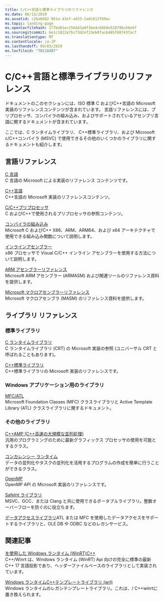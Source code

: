 ```yaml
---
title: C/C++言語と標準ライブラリのリファレンス
ms.date: 08/13/2019
ms.assetid: c26a6682-961a-43ef-ad33-2adc612f69ac
ms.topic: landing-page
ms.openlocfilehash: 177bd01ec1564d3a0f3be4c66b9e528796c66e6f
ms.sourcegitcommit: 6e1c1822e7bcf3d2ef23eb8fac6465f88743facf
ms.translationtype: MT
ms.contentlocale: ja-JP
ms.lasthandoff: 09/03/2019
ms.locfileid: "70218407"
---
```

# <a name="cc-language-and-standard-libraries-reference"></a>C/C++言語と標準ライブラリのリファレンス

ドキュメントのこのセクションには、ISO 標準 C およびC++言語の Microsoft 実装のリファレンスコンテンツが含まれています。 言語リファレンスには、プリプロセッサ、コンパイラの組み込み、およびサポートされているアセンブリ言語に関するドキュメントが含まれています。

ここでは、C ランタイムライブラリ、 C++標準ライブラリ、および Microsoft c/C++コンパイラ (MSVC) で使用できるその他のいくつかのライブラリに関するドキュメントも紹介します。

## <a name="language-reference"></a>言語リファレンス

[C 言語](../c-language/c-language-reference.md)\
C 言語の Microsoft による実装のリファレンス コンテンツです。

[C++言語](../cpp/cpp-language-reference.md)\
C++言語の Microsoft 実装のリファレンスコンテンツ。

[C/C++プリプロセッサ](../preprocessor/c-cpp-preprocessor-reference.md)\
C およびC++で使用されるプリプロセッサの参照コンテンツ。

[コンパイラの組み込み](../intrinsics/compiler-intrinsics.md)\
Microsoft C およびC++ X86、ARM、ARM64、および x64 アーキテクチャで使用できる組み込み関数について説明します。

[インラインアセンブラー](../assembler/inline/inline-assembler.md)\
x86 プロセッサで Visual C/C++ インライン アセンブラーを使用する方法について説明します。

[ARM アセンブラーリファレンス](../assembler/arm/arm-assembler-reference.md)\
Microsoft ARM アセンブラー (ARMASM) および関連ツールのリファレンス資料を提供します。

[Microsoft マクロアセンブラーリファレンス](../assembler/masm/microsoft-macro-assembler-reference.md)\
Microsoft マクロアセンブラ (MASM) のリファレンス資料を提供します。

## <a name="libraries-reference"></a>ライブラリ リファレンス

### <a name="standard-libraries"></a>標準ライブラリ

[C ランタイムライブラリ](../c-runtime-library/c-run-time-library-reference.md)\
C ランタイムライブラリ (CRT) の Microsoft 実装の参照 (ユニバーサル CRT と呼ばれることもあります)。

[C++標準ライブラリ](../standard-library/cpp-standard-library-reference.md)\
C++標準ライブラリの Microsoft 実装のリファレンスです。

### <a name="libraries-for-windows-applications"></a>Windows アプリケーション用のライブラリ

[MFC/ATL](../mfc/mfc-and-atl.md)\
Microsoft Foundation Classes (MFC) クラスライブラリと Active Template Library (ATL) クラスライブラリに関するドキュメント。

### <a name="additional-libraries"></a>その他のライブラリ

[C++AMP (C++高速の大規模な並列処理)](../parallel/amp/cpp-amp-cpp-accelerated-massive-parallelism.md)\
汎用のプログラミングのために最新グラフィックス プロセッサの使用を可能とするクラス。

[コンカレンシー ランタイム](../parallel/concrt/concurrency-runtime.md)\
データの並列化やタスクの並列化を活用するプログラムの作成を簡単に行うことができるクラス。

[OpenMP](../parallel/openmp/openmp-in-visual-cpp.md)\
OpenMP API の Microsoft 実装のリファレンスです。

[SafeInt ライブラリ](../safeint/safeint-library.md)\
MSVC、GCC、または Clang と共に使用できるポータブルライブラリ。整数オーバーフローを防ぐのに役立ちます。

[データアクセスライブラリ](../data/data-access-in-cpp.md)ATL または MFC を使用したデータアクセスをサポートするライブラリと、OLE DB や ODBC などのレガシサービス。

## <a name="related-articles"></a>関連記事

[を使用した Windows ランタイム (WinRT)C++](/windows/uwp/cpp-and-winrt-apis/index)\
C++/Winrt は、Windows ランタイム (WinRT) Api 向けの完全に標準の最新 C++ 17 言語投影であり、ヘッダーファイルベースのライブラリとして実装されています。

[Windows ランタイムC++テンプレートライブラリ (wrl)](../cppcx/wrl/windows-runtime-cpp-template-library-wrl.md)\
Windows ランタイムのレガシテンプレートライブラリ。これは、/ C++winrtに置き換えられます。
